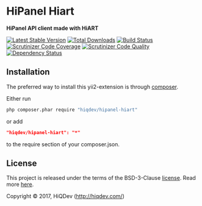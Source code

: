 # HiPanel Hiart

**HiPanel API client made with HiART**

[![Latest Stable Version](https://poser.pugx.org/hiqdev/hipanel-hiart/v/stable)](https://packagist.org/packages/hiqdev/hipanel-hiart)
[![Total Downloads](https://poser.pugx.org/hiqdev/hipanel-hiart/downloads)](https://packagist.org/packages/hiqdev/hipanel-hiart)
[![Build Status](https://img.shields.io/travis/hiqdev/hipanel-hiart.svg)](https://travis-ci.org/hiqdev/hipanel-hiart)
[![Scrutinizer Code Coverage](https://img.shields.io/scrutinizer/coverage/g/hiqdev/hipanel-hiart.svg)](https://scrutinizer-ci.com/g/hiqdev/hipanel-hiart/)
[![Scrutinizer Code Quality](https://img.shields.io/scrutinizer/g/hiqdev/hipanel-hiart.svg)](https://scrutinizer-ci.com/g/hiqdev/hipanel-hiart/)
[![Dependency Status](https://www.versioneye.com/php/hiqdev:hipanel-hiart/dev-master/badge.svg)](https://www.versioneye.com/php/hiqdev:hipanel-hiart/dev-master)

## Installation

The preferred way to install this yii2-extension is through [composer](http://getcomposer.org/download/).

Either run

```sh
php composer.phar require "hiqdev/hipanel-hiart"
```

or add

```json
"hiqdev/hipanel-hiart": "*"
```

to the require section of your composer.json.

## License

This project is released under the terms of the BSD-3-Clause [license](LICENSE).
Read more [here](http://choosealicense.com/licenses/bsd-3-clause).

Copyright © 2017, HiQDev (http://hiqdev.com/)

